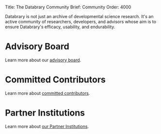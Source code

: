 Title: The Databrary Community
Brief: Community
Order: 4000

Databrary is not just an archive of developmental science research. It's an active community of researchers, developers, and advisors whose aim is to ensure Databrary's efficacy, usability, and endurability.

# Advisory Board

Learn more about our [advisory board](/community/board.html).

# Committed Contributors

Learn more about [committed contributors](/community/contributors.html).

# Partner Institutions

Learn more about [our Partner Institutions](/community/partners.html).
